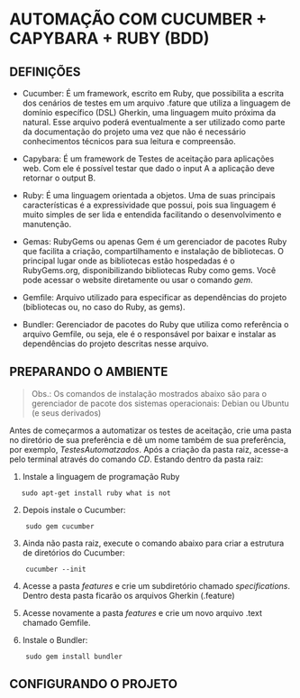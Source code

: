 # AUTOMAÇÃO COM CUCUMBER + CAPYBARA + RUBY (BDD)

## DEFINIÇÕES

* Cucumber: É um framework, escrito em Ruby, que possibilita a escrita dos cenários de testes em um arquivo .fature que utiliza a linguagem de domínio específico (DSL) Gherkin, uma linguagem muito próxima da natural. Esse arquivo poderá eventualmente a ser utilizado como parte da documentação do projeto uma vez que não é necessário conhecimentos técnicos para sua leitura e compreensão. 

* Capybara: É um framework de Testes de aceitação para aplicações web. Com ele é possível testar que dado o input A a aplicação deve retornar o output B.

* Ruby: É uma linguagem orientada a objetos. Uma de suas principais características é a expressividade que possui, pois sua linguagem é muito simples de ser lida e entendida facilitando o desenvolvimento e manutenção.

* Gemas: RubyGems ou apenas Gem é um gerenciador de pacotes Ruby que facilita a criação, compartilhamento e instalação de bibliotecas. O principal lugar onde as bibliotecas estão hospedadas é o RubyGems.org, disponibilizando bibliotecas Ruby como gems. Você pode acessar o website diretamente ou usar o comando *gem*.

* Gemfile: Arquivo utilizado para especificar as dependências do projeto (bibliotecas ou, no caso do Ruby, as gems).

* Bundler: Gerenciador de pacotes do Ruby que utiliza como referência o arquivo Gemfile, ou seja, ele é o responsável por baixar e instalar as dependências do projeto descritas nesse arquivo.


## PREPARANDO O AMBIENTE

> Obs.: Os comandos de instalação mostrados abaixo são para o gerenciador de pacote dos sistemas operacionais: Debian ou Ubuntu (e seus derivados)

Antes de começarmos a automatizar os testes de aceitação, crie uma pasta no diretório de sua preferência e dê um nome também de sua preferência, por exemplo, *TestesAutomatzados*. Após a criação da pasta raiz, acesse-a pelo terminal através do comando *CD*. Estando dentro da pasta raiz:

1. Instale a linguagem de programação Ruby

~~~~
   sudo apt-get install ruby what is not 
~~~~

2. Depois instale o Cucumber: 

~~~~
    sudo gem cucumber
~~~~

3. Ainda não pasta raiz, execute o comando abaixo para criar a estrutura de diretórios do Cucumber: 

~~~~
    cucumber --init
~~~~

4. Acesse a pasta _features_ e crie um subdiretório chamado *specifications*. Dentro desta pasta ficarão os arquivos Gherkin (.feature)

5. Acesse novamente a pasta _features_ e crie um novo arquivo .text chamado Gemfile.

6. Instale o Bundler:

~~~~
    sudo gem install bundler
~~~~

## CONFIGURANDO O PROJETO

